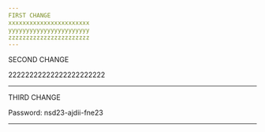 ```yaml
---
FIRST CHANGE
xxxxxxxxxxxxxxxxxxxxxxx
yyyyyyyyyyyyyyyyyyyyyyy
zzzzzzzzzzzzzzzzzzzzzzz
---
```


SECOND CHANGE

22222222222222222222222

---

THIRD CHANGE

Password: nsd23-ajdii-fne23

---